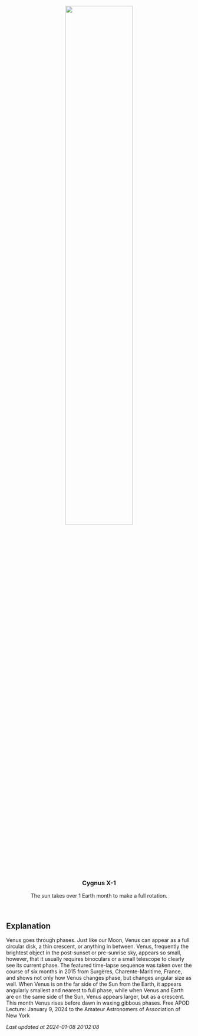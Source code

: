 <p align='center'>
    <img src='https://apod.nasa.gov/apod/image/2401/VenusPhases_Gonzales_960.jpg' width='60%' />
    <h3 align="center">Cygnus X-1</h3>
    <p align="center">The sun takes over 1 Earth month to make a full rotation.</p>
</p>
<br/>

Explanation
--
Venus goes through phases.  Just like our Moon, Venus can appear as a full circular disk, a thin crescent, or anything in between.  Venus, frequently the brightest object in the post-sunset or pre-sunrise sky, appears so small, however, that it usually requires binoculars or a small telescope to clearly see its current phase.  The featured time-lapse sequence was taken over the course of six months in 2015 from Surgères, Charente-Maritime, France, and shows not only how Venus changes phase, but changes angular size as well. When Venus is on the far side of the Sun from the Earth, it appears angularly smallest and nearest to full phase, while when Venus and Earth are on the same side of the Sun, Venus appears larger, but as a crescent. This month Venus rises before dawn in waxing gibbous phases.    Free APOD Lecture: January 9, 2024 to the Amateur Astronomers of Association of New York


*Last updated at 2024-01-08 20:02:08*
